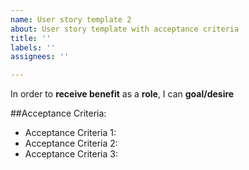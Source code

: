```yaml
---
name: User story template 2
about: User story template with acceptance criteria
title: ''
labels: ''
assignees: ''

---
```


In order to **receive benefit** as a **role**, I can **goal/desire**

##Acceptance Criteria:

* Acceptance Criteria 1:
* Acceptance Criteria 2:
* Acceptance Criteria 3:
